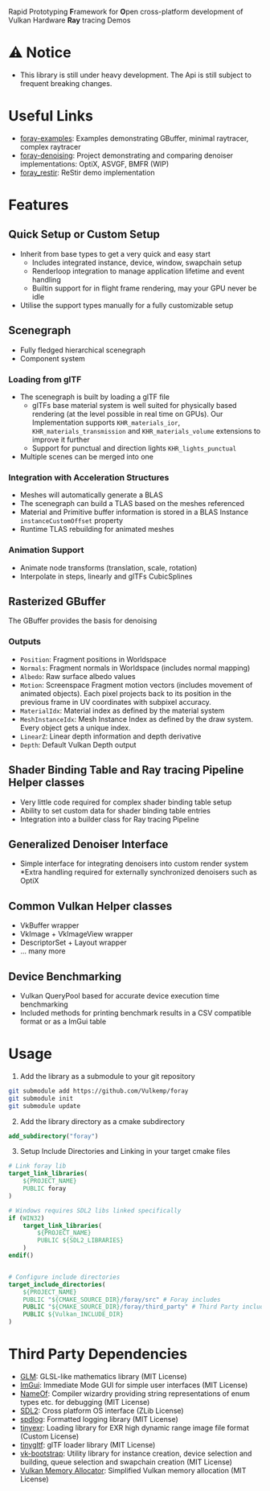 Rapid Prototyping **F**ramework for **O**pen cross-platform development of Vulkan Hardware **Ray** tracing Demos
# ⚠️ Notice
* This library is still under heavy development. The Api is still subject to frequent breaking changes.
# Useful Links
* [foray-examples](https://github.com/Vulkemp/foray-examples): Examples demonstrating GBuffer, minimal raytracer, complex raytracer
* [foray-denoising](https://github.com/Vulkemp/foray-denoising): Project demonstrating and comparing denoiser implementations: OptiX, ASVGF, BMFR (WIP)
* [foray_restir](https://github.com/Vulkemp/foray_restir): ReStir demo implementation
# Features
## Quick Setup or Custom Setup
* Inherit from base types to get a very quick and easy start
    * Includes integrated instance, device, window, swapchain setup
    * Renderloop integration to manage application lifetime and event handling
    * Builtin support for in flight frame rendering, may your GPU never be idle
* Utilise the support types manually for a fully customizable setup
## Scenegraph
* Fully fledged hierarchical scenegraph
* Component system
### Loading from glTF
* The scenegraph is built by loading a glTF file
    * glTFs base material system is well suited for physically based rendering (at the level possible in real time on GPUs). Our Implementation supports `KHR_materials_ior`, `KHR_materials_transmission` and `KHR_materials_volume` extensions to improve it further
    * Support for punctual and direction lights `KHR_lights_punctual`
* Multiple scenes can be merged into one
### Integration with Acceleration Structures
* Meshes will automatically generate a BLAS
* The scenegraph can build a TLAS based on the meshes referenced
* Material and Primitive buffer information is stored in a BLAS Instance `instanceCustomOffset` property
* Runtime TLAS rebuilding for animated meshes
### Animation Support
* Animate node transforms (translation, scale, rotation)
* Interpolate in steps, linearly and glTFs CubicSplines
## Rasterized GBuffer
The GBuffer provides the basis for denoising
### Outputs
* `Position`: Fragment positions in Worldspace
* `Normals`: Fragment normals in Worldspace (includes normal mapping)
* `Albedo`: Raw surface albedo values
* `Motion`: Screenspace Fragment motion vectors (includes movement of animated objects). Each pixel projects back to its position in the previous frame in UV coordinates with subpixel accuracy.
* `MaterialIdx`: Material index as defined by the material system
* `MeshInstanceIdx`: Mesh Instance Index as defined by the draw system. Every object gets a unique index.
* `LinearZ`: Linear depth information and depth derivative
* `Depth`: Default Vulkan Depth output
## Shader Binding Table and Ray tracing Pipeline Helper classes
* Very little code required for complex shader binding table setup
* Ability to set custom data for shader binding table entries
* Integration into a builder class for Ray tracing Pipeline
## Generalized Denoiser Interface
* Simple interface for integrating denoisers into custom render system
    *Extra handling required for externally synchronized denoisers such as OptiX
## Common Vulkan Helper classes
* VkBuffer wrapper
* VkImage + VkImageView wrapper
* DescriptorSet + Layout wrapper
* ... many more
## Device Benchmarking
* Vulkan QueryPool based for accurate device execution time benchmarking
* Included methods for printing benchmark results in a CSV compatible format or as a ImGui table
# Usage
1. Add the library as a submodule to your git repository
```sh
git submodule add https://github.com/Vulkemp/foray
git submodule init
git submodule update
```
2. Add the library directory as a cmake subdirectory
```cmake
add_subdirectory("foray")
```
3. Setup Include Directories and Linking in your target cmake files
```cmake
# Link foray lib
target_link_libraries(
	${PROJECT_NAME}
	PUBLIC foray
)

# Windows requires SDL2 libs linked specifically
if (WIN32)
	target_link_libraries(
		${PROJECT_NAME}
		PUBLIC ${SDL2_LIBRARIES}
	)
endif()


# Configure include directories
target_include_directories(
   	${PROJECT_NAME}
   	PUBLIC "${CMAKE_SOURCE_DIR}/foray/src" # Foray includes
   	PUBLIC "${CMAKE_SOURCE_DIR}/foray/third_party" # Third Party includes
   	PUBLIC ${Vulkan_INCLUDE_DIR}
)
```
# Third Party Dependencies
* [GLM](https://github.com/g-truc/glm): GLSL-like mathematics library (MIT License)
* [ImGui](https://github.com/ocornut/imgui): Immediate Mode GUI for simple user interfaces (MIT License)
* [NameOf](https://github.com/Neargye/nameof): Compiler wizardry providing string representations of enum types etc. for debugging (MIT License)
* [SDL2](https://github.com/libsdl-org/SDL): Cross platform OS interface (ZLib License)
* [spdlog](https://github.com/gabime/spdlog): Formatted logging library (MIT License)
* [tinyexr](https://github.com/syoyo/tinyexr): Loading library for EXR high dynamic range image file format (Custom License)
* [tinygltf](https://github.com/syoyo/tinygltf): glTF loader library (MIT License)
* [vk-bootstrap](https://github.com/charles-lunarg/vk-bootstrap): Utility library for instance creation, device selection and building, queue selection and swapchain creation (MIT License)
* [Vulkan Memory Allocator](https://github.com/GPUOpen-LibrariesAndSDKs/VulkanMemoryAllocator): Simplified Vulkan memory allocation (MIT License)
